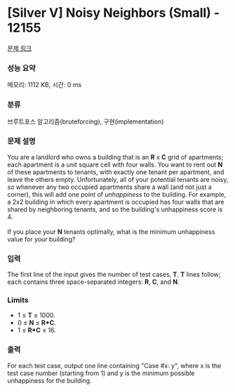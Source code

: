 # [Silver V] Noisy Neighbors (Small) - 12155 

[문제 링크](https://www.acmicpc.net/problem/12155) 

### 성능 요약

메모리: 1112 KB, 시간: 0 ms

### 분류

브루트포스 알고리즘(bruteforcing), 구현(implementation)

### 문제 설명

<p>You are a landlord who owns a building that is an <strong>R</strong> x <strong>C</strong> grid of apartments; each apartment is a unit square cell with four walls. You want to rent out <strong>N</strong> of these apartments to tenants, with exactly one tenant per apartment, and leave the others empty. Unfortunately, all of your potential tenants are noisy, so whenever any two occupied apartments share a wall (and not just a corner), this will add one point of <em>unhappiness</em> to the building. For example, a 2x2 building in which every apartment is occupied has four walls that are shared by neighboring tenants, and so the building's unhappiness score is 4.<br>
<br>
If you place your <strong>N</strong> tenants optimally, what is the minimum unhappiness value for your building?</p>

### 입력 

 <p>The first line of the input gives the number of test cases, <strong>T</strong>. <strong>T</strong> lines follow; each contains three space-separated integers: <strong>R</strong>, <strong>C</strong>, and <strong>N</strong>.</p>

<h3>Limits</h3>

<ul>
	<li>1 ≤ <strong>T</strong> ≤ 1000.</li>
	<li>0 ≤ <strong>N</strong> ≤ <strong>R*C</strong>.</li>
	<li>1 ≤ <strong>R*C</strong> ≤ 16.</li>
</ul>

### 출력 

 <p>For each test case, output one line containing "Case #x: y", where x is the test case number (starting from 1) and y is the minimum possible unhappiness for the building.</p>

